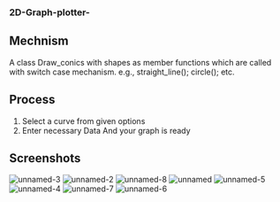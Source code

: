 ### 2D-Graph-plotter-
## Mechnism
A class Draw_conics with shapes as member functions which are called with switch case mechanism.
e.g.,
straight_line();
circle();  etc.
## Process
1) Select a curve from given options
2) Enter necessary Data
And your graph is ready
## Screenshots
![unnamed-3](https://user-images.githubusercontent.com/41751718/55095746-aacc7a80-50de-11e9-98b9-a3680eae044c.png)
![unnamed-2](https://user-images.githubusercontent.com/41751718/55095745-aacc7a80-50de-11e9-85a4-83612f34cf06.png)
![unnamed-8](https://user-images.githubusercontent.com/41751718/55095754-ad2ed480-50de-11e9-8439-febff5101320.png)
![unnamed](https://user-images.githubusercontent.com/41751718/55095747-ab651100-50de-11e9-80a3-5f5596395f28.png)
![unnamed-5](https://user-images.githubusercontent.com/41751718/55095750-abfda780-50de-11e9-8f55-110121b8e67b.png)
![unnamed-4](https://user-images.githubusercontent.com/41751718/55095749-abfda780-50de-11e9-9306-1adac05bdd20.png)
![unnamed-7](https://user-images.githubusercontent.com/41751718/55095752-ac963e00-50de-11e9-8149-dbcd95b764f9.png)
![unnamed-6](https://user-images.githubusercontent.com/41751718/55095751-ac963e00-50de-11e9-8f5d-b261931ef206.png)

